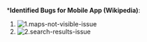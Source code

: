 
***Identified Bugs for Mobile App (Wikipedia)**:

1. ![1.maps-not-visible-issue](./1.1.maps-nearby-not-working-issue)
2. ![2.search-results-issue](./2.search-results-issue)
